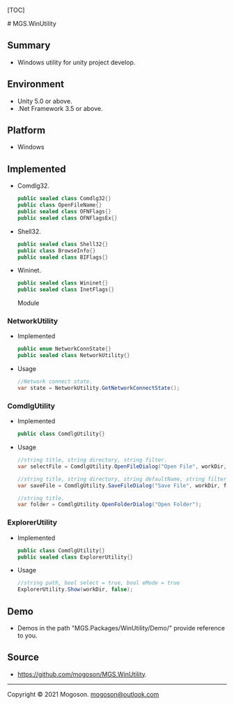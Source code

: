[TOC]

﻿# MGS.WinUtility

## Summary

- Windows utility for unity project develop.

## Environment

- Unity 5.0 or above.
- .Net Framework 3.5 or above.

## Platform

- Windows

## Implemented

- Comdlg32.

  ```C#
  public sealed class Comdlg32{}
  public class OpenFileName{}
  public sealed class OFNFlags{}
  public sealed class OFNFlagsEx{}
  ```

- Shell32.

  ```C#
  public sealed class Shell32{}
  public class BrowseInfo{}
  public sealed class BIFlags{}
  ```

- Wininet.

  ```C#
  public sealed class Wininet{}
  public sealed class InetFlags{}
  ```

  Module

### NetworkUtility

- Implemented

  ```C#
  public enum NetworkConnState{}
  public sealed class NetworkUtility{}
  ```

- Usage

  ```C#
  //Network connect state.
  var state = NetworkUtility.GetNetworkConnectState();
  ```

### ComdlgUtility

- Implemented

  ```C#
  public class ComdlgUtility{}
  ```

- Usage

  ```C#
  //string title, string directory, string filter.
  var selectFile = ComdlgUtility.OpenFileDialog("Open File", workDir, "Text(*.txt)\0*.txt");
  
  //string title, string directory, string defaultName, string filter.
  var saveFile = ComdlgUtility.SaveFileDialog("Save File", workDir, fileName, "Text(*.txt)\0*.txt");
  
  //string title.
  var folder = ComdlgUtility.OpenFolderDialog("Open Folder");
  ```

### ExplorerUtility

- Implemented

  ```C#
  public class ComdlgUtility{}
  public sealed class ExplorerUtility{}
  ```

- Usage

  ```C#
  //string path, bool select = true, bool eMode = true
  ExplorerUtility.Show(workDir, false);
  ```

## Demo

- Demos in the path "MGS.Packages/WinUtility/Demo/" provide reference to you.

## Source

- https://github.com/mogoson/MGS.WinUtility.

------

Copyright © 2021 Mogoson.	mogoson@outlook.com